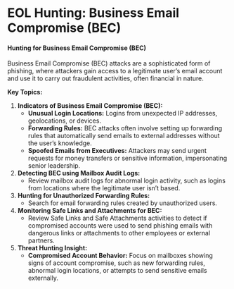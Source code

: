 # EOL Hunting: Business Email Compromise (BEC)

#### **Hunting for Business Email Compromise (BEC)**

Business Email Compromise (BEC) attacks are a sophisticated form of phishing, where attackers gain access to a legitimate user’s email account and use it to carry out fraudulent activities, often financial in nature.

**Key Topics:**

1. **Indicators of Business Email Compromise (BEC):**
   * **Unusual Login Locations:** Logins from unexpected IP addresses, geolocations, or devices.
   * **Forwarding Rules:** BEC attacks often involve setting up forwarding rules that automatically send emails to external addresses without the user’s knowledge.
   * **Spoofed Emails from Executives:** Attackers may send urgent requests for money transfers or sensitive information, impersonating senior leadership.
2. **Detecting BEC using Mailbox Audit Logs:**
   * Review mailbox audit logs for abnormal login activity, such as logins from locations where the legitimate user isn’t based.
3. **Hunting for Unauthorized Forwarding Rules:**
   * Search for email forwarding rules created by unauthorized users.
4. **Monitoring Safe Links and Attachments for BEC:**
   * Review Safe Links and Safe Attachments activities to detect if compromised accounts were used to send phishing emails with dangerous links or attachments to other employees or external partners.
5. **Threat Hunting Insight:**
   * **Compromised Account Behavior:** Focus on mailboxes showing signs of account compromise, such as new forwarding rules, abnormal login locations, or attempts to send sensitive emails externally.
